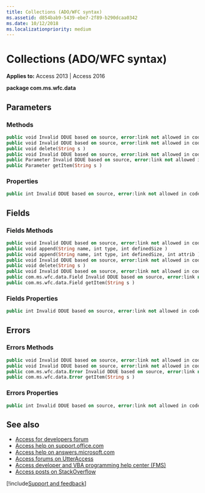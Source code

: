 ```yaml
---
title: Collections (ADO/WFC syntax)
ms.assetid: d854bab9-5439-ebe7-2f89-b290dcaa0342
ms.date: 10/12/2018
ms.localizationpriority: medium
---
```



# Collections (ADO/WFC syntax)

**Applies to:** Access 2013 | Access 2016

**package com.ms.wfc.data**

## Parameters

### Methods

```vb
public void Invalid DDUE based on source, error:link not allowed in code, link filename:mdmthappend_HV10294078.xml(com.ms.wfc.data.Parameter param ) 
public void Invalid DDUE based on source, error:link not allowed in code, link filename:mdmthcoldelete_HV10294294.xml(int n ) 
public void delete(String s ) 
public void Invalid DDUE based on source, error:link not allowed in code, link filename:mdmthadorefresh_HV10294718.xml() 
public Parameter Invalid DDUE based on source, error:link not allowed in code, link filename:mdproitem_HV10294463.xml(int n ) 
public Parameter getItem(String s ) 
```

### Properties

```vb
public int Invalid DDUE based on source, error:link not allowed in code, link filename:mdprocount_HV10294234.xml() 
```

## Fields

### Fields Methods

```vb
public void Invalid DDUE based on source, error:link not allowed in code, link filename:mdmthappend_HV10294078.xml(String name, int type ) 
public void append(String name, int type, int definedSize ) 
public void append(String name, int type, int definedSize, int attrib ) 
public void Invalid DDUE based on source, error:link not allowed in code, link filename:mdmthcoldeletefield_HV10294293.xml(int n ) 
public void delete(String s ) 
public void Invalid DDUE based on source, error:link not allowed in code, link filename:mdmthadorefresh_HV10294718.xml() 
public com.ms.wfc.data.Field Invalid DDUE based on source, error:link not allowed in code, link filename:mdproitem_HV10294463.xml(int n ) 
public com.ms.wfc.data.Field getItem(String s ) 
```

### Fields Properties

```vb
public int Invalid DDUE based on source, error:link not allowed in code, link filename:mdprocount_HV10294234.xml() 
```

## Errors

### Errors Methods

```vb
public void Invalid DDUE based on source, error:link not allowed in code, link filename:mdmthclear_HV10294165.xml() 
public void Invalid DDUE based on source, error:link not allowed in code, link filename:mdmthadorefresh_HV10294718.xml() 
public com.ms.wfc.data.Error Invalid DDUE based on source, error:link not allowed in code, link filename:mdproitem_HV10294463.xml(int n ) 
public com.ms.wfc.data.Error getItem(String s ) 
```

### Errors Properties

```vb
public int Invalid DDUE based on source, error:link not allowed in code, link filename:mdprocount_HV10294234.xml() 
```

## See also

- [Access for developers forum](https://social.msdn.microsoft.com/Forums/office/home?forum=accessdev)
- [Access help on support.office.com](https://support.office.com/search/results?query=Access)
- [Access help on answers.microsoft.com](https://answers.microsoft.com/)
- [Access forums on UtterAccess](https://www.utteraccess.com/forum/index.php?act=idx)
- [Access developer and VBA programming help center (FMS)](https://www.fmsinc.com/MicrosoftAccess/developer/)
- [Access posts on StackOverflow](https://stackoverflow.com/questions/tagged/ms-access)

[!include[Support and feedback](~/includes/feedback-boilerplate.md)]